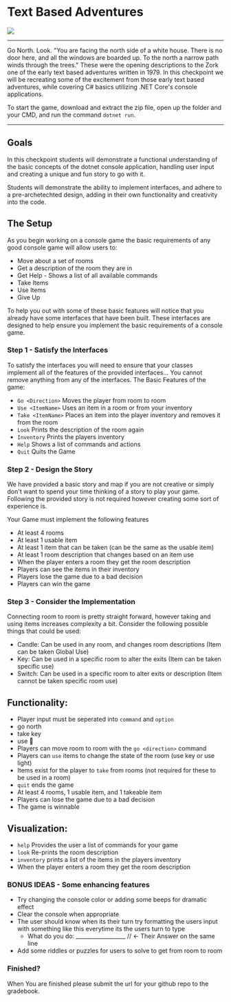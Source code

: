 # Text Based Adventures
<div class="text-center">
    <img class="img-responsive" src="https://images.unsplash.com/photo-1543079470-4879e63be430?ixlib=rb-1.2.1&ixid=eyJhcHBfaWQiOjEyMDd9&auto=format&fit=crop&w=1350&q=80"/>
</div>
<hr>

Go North. Look. "You are facing the north side of a white house. There is no door here, and all the windows are boarded up. To the north a narrow path winds through the trees." These were the opening descriptions to the Zork one of the early text based adventures written in 1979. In this checkpoint we will be recreating some of the excitement from those early text based adventures, while covering C# basics utilizing .NET Core's console applications.

To start the game, download and extract the zip file, open up the folder and your CMD, and run the command `dotnet run`. 
<hr>

## Goals
In this checkpoint students will demonstrate a functional understanding of the basic concepts of the dotnet console application, handling user input and creating a unique and fun story to go with it.

Students will demonstrate the ability to implement interfaces, and adhere to a pre-archetechted design, adding in their own functionality and creativity into the code. 


## The Setup

As you begin working on a console game the basic requirements of any good console game will allow users to:
  - Move about a set of rooms
  - Get a description of the room they are in
  - Get Help - Shows a list of all available commands
  - Take Items
  - Use Items
  - Give Up 
  
To help you out with some of these basic features will notice that you already have some interfaces that have been built. These interfaces are designed to help ensure you implement the basic requirements of a console game. 

### Step 1 -  Satisfy the Interfaces 

To satisfy the interfaces you will need to ensure that your classes implement all of the features of the provided interfaces... You cannot remove anything from any of the interfaces. 
  The Basic Features of the game:
  - `Go <Direction>` Moves the player from room to room
  - `Use <ItemName>` Uses an item in a room or from your inventory
  - `Take <ItemName>` Places an item into the player inventory and removes it from the room
  - `Look` Prints the description of the room again
  - `Inventory` Prints the players inventory
  - `Help` Shows a list of commands and actions
  - `Quit` Quits the Game

### Step 2 - Design the Story

We have provided a basic story and map if you are not creative or simply don't want to spend your time thinking of a story to play your game. Following the provided story is not required however creating some sort of experience is. 

Your Game must implement the following features
  - At least 4 rooms
  - At least 1 usable item
  - At least 1 item that can be taken (can be the same as the usable item)
  - At least 1 room description that changes based on an item use
  - When the player enters a room they get the room description
  - Players can see the items in their inventory
  - Players lose the game due to a bad decision
  - Players can win the game

### Step 3 - Consider the Implementation

Connecting room to room is pretty straight forward, however taking and using items increases complexity a bit. Consider the following possible things that could be used: 

- Candle: Can be used in any room, and changes room descriptions (Item can be taken Global Use)
- Key: Can be used in a specific room to alter the exits (Item can be taken specific use)
- Switch: Can be used in a specific room to alter exits or description (Item cannot be taken specific room use)
  
  
 ## Functionality: 
 - Player input must be seperated into `command` and `option` 
  - go north
  - take key
  - use :banana: 
 - Players can move room to room with the `go <direction>` command
 - Players can `use` items to change the state of the room (use key or use light)
 - Items exist for the player to `take` from rooms (not required for these to be used in a room)
 - `quit` ends the game
 - At least 4 rooms, 1 usable item, and 1 takeable item
 - Players can lose the game due to a bad decision
 - The game is winnable 

## Visualization: 
 - `help` Provides the user a list of commands for your game
 - `look` Re-prints the room description
 - `inventory` prints a list of the items in the players inventory
 -  When the player enters a room they get the room description
  
### BONUS IDEAS - Some enhancing features
- Try changing the console color or adding some beeps for dramatic effect
- Clear the console when appropriate
- The user should know when its their turn try formatting the users input with something like this everytime its the users turn to type
  - What do you do: __________________ // <- Their Answer on the same line
- Add some riddles or puzzles for users to solve to get from room to room

### Finished?
When You are finished please submit the url for your github repo to the gradebook.
